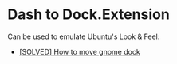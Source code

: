 # Dash to Dock.Extension

Can be used to emulate Ubuntu's Look & Feel:
- [[SOLVED] How to move gnome dock](https://forums.linuxmint.com/viewtopic.php?t=391292)
